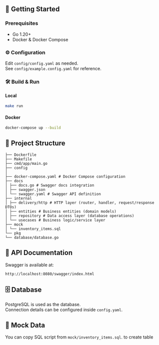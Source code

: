 ## 🚀 Getting Started

### Prerequisites

- Go 1.20+
- Docker & Docker Compose

### ⚙️ Configuration

Edit `config/config.yaml` as needed.  
See `config/example.config.yaml` for reference.

### 🛠️ Build & Run

#### Local

```bash
make run
```

#### Docker

```bash
docker-compose up --build
```

## 📂 Project Structure

```
├── Dockerfile
├── Makefile
├── cmd/app/main.go
├── config
│
├── docker-compose.yaml # Docker Compose configuration
├── docs
│ ├── docs.go # Swagger docs integration
│ ├── swagger.json
│ └── swagger.yaml # Swagger API definition
├── internal
│ ├── delivery/http # HTTP layer (router, handler, request/response DTOs)
│ ├── entities # Business entities (domain models)
│ ├── repository # Data access layer (database operations)
│ └── usecases # Business logic/service layer
├── mock
│ └── inventory_items.sql
└── pkg
└── database/database.go
```

## 📖 API Documentation

Swagger is available at:

```
http://localhost:8080/swagger/index.html
```

## 🗄️ Database

PostgreSQL is used as the database.  
Connection details can be configured inside `config.yaml`.

## 🧪 Mock Data

You can copy SQL script from `mock/inventory_items.sql`. to create table

